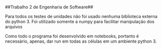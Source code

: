 ##Trabalho 2 de Engenharia de Software##


Para todos os testes de unidades não foi usado nenhuma biblioteca externa do python 3.
Foi utilizado somente a numpy para facilitar manipulação dos arquivos

Como todo o programa foi desenvolvido em notebooks, portanto é necessário,
apenas, dar run em todas as células em um ambiente python 3. 
